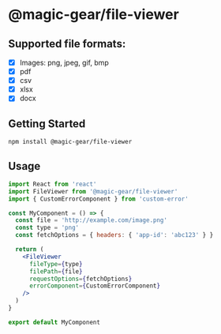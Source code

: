 # @magic-gear/file-viewer

## Supported file formats:

- [x] Images: png, jpeg, gif, bmp
- [x] pdf
- [x] csv
- [x] xlsx
- [x] docx

## Getting Started

```
npm install @magic-gear/file-viewer
```

## Usage

```jsx
import React from 'react'
import FileViewer from '@magic-gear/file-viewer'
import { CustomErrorComponent } from 'custom-error'

const MyComponent = () => {
  const file = 'http://example.com/image.png'
  const type = 'png'
  const fetchOptions = { headers: { 'app-id': 'abc123' } }

  return (
    <FileViewer
      fileType={type}
      filePath={file}
      requestOptions={fetchOptions}
      errorComponent={CustomErrorComponent}
    />
  )
}

export default MyComponent
```
